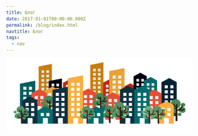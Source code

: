 ```yaml
---
title: Блог
date: 2017-01-01T00:00:00.000Z
permalink: /blog/index.html
navtitle: Блог
tags:
  - nav
---
```

![](/static/img/fthtth.png)
